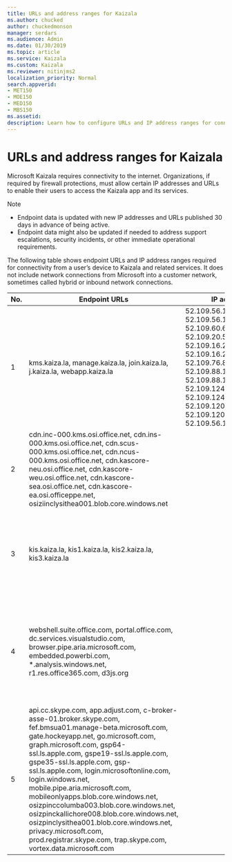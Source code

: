 ```yaml
---
title: URLs and address ranges for Kaizala
ms.author: chucked
author: chuckedmonson
manager: serdars
ms.audience: Admin
ms.date: 01/30/2019
ms.topic: article
ms.service: Kaizala
ms.custom: Kaizala
ms.reviewer: nitinjms2
localization_priority: Normal
search.appverid:
- MET150
- MOE150
- MED150
- MBS150
ms.assetid: 
description: Learn how to configure URLs and IP address ranges for connectivity in Kaizala.
---
```


# URLs and address ranges for Kaizala

Microsoft Kaizala requires connectivity to the internet. Organizations, if required by firewall protections, must allow certain IP addresses and URLs to enable their users to access the Kaizala app and its services.

> [!NOTE]
> - Endpoint data is updated with new IP addresses and URLs published 30 days in advance of being active.
> - Endpoint data might also be updated if needed to address support escalations, security incidents, or other immediate operational requirements.

The following table shows endpoint URLs and IP address ranges required for connectivity from a user’s device to Kaizala and related services. It does not include network connections from Microsoft into a customer network, sometimes called hybrid or inbound network connections.

| No. | Endpoint URLs | IP addresses | Port | Notes|
|--------|-----|-----------|----|------------|
| 1 | kms.kaiza.la, manage.kaiza.la, join.kaiza.la, j.kaiza.la, webapp.kaiza.la |52.109.56.16, 52.109.56.17, 52.109.60.5, 52.109.60.6, 52.109.20.50, 52.109.20.52, 52.109.16.26, 52.109.16.27, 52.109.76.83,52.109.76.84, 52.109.88.113, 52.109.88.114, 52.109.124.45, 52.109.124.46, 52.109.120.89, 52.109.120.90, 52.109.56.12, 52.109.56.13   |443 | These are static IP addresses for Kaizala service endpoint, Kaizala management portal, Kaizala web app, and joining URLs |
| 2 | cdn.inc-000.kms.osi.office.net, cdn.ins-000.kms.osi.office.net, cdn.scus-000.kms.osi.office.net, cdn.ncus-000.kms.osi.office.net, cdn.kascore-neu.osi.office.net, cdn.kascore-weu.osi.office.net, cdn.kascore-sea.osi.office.net, cdn.kascore-ea.osi.officeppe.net, osiziinclysithea001.blob.core.windows.net | |443 | Used for mostly storing documents and images generated within Kaizala |
| 3 |  kis.kaiza.la, kis1.kaiza.la, kis2.kaiza.la, kis3.kaiza.la | |443 | Needed for enabling Kaizala APIs being used within app (both by Kaizala app and third-party system) |
| 4 | webshell.suite.office.com, portal.office.com, dc.services.visualstudio.com, browser.pipe.aria.microsoft.com, embedded.powerbi.com, *.analysis.windows.net, r1.res.office365.com, d3js.org | |443 | Needed for enabling Office 365 services (including PowerBI reports) and other features on Kaizala management portal |
| 5 | api.cc.skype.com, app.adjust.com, c-broker-asse-01.broker.skype.com, fef.bmsua01.manage-beta.microsoft.com, gate.hockeyapp.net, go.microsoft.com, graph.microsoft.com, gsp64-ssl.ls.apple.com, gspe19-ssl.ls.apple.com, gspe35-ssl.ls.apple.com, gsp-ssl.ls.apple.com, login.microsoftonline.com, login.windows.net, mobile.pipe.aria.microsoft.com, mobileonlyapps.blob.core.windows.net, osizpinccolumba003.blob.core.windows.net, osizpinckallichore008.blob.core.windows.net, osizpinclysithea001.blob.core.windows.net, privacy.microsoft.com, prod.registrar.skype.com, trap.skype.com, vortex.data.microsoft.com | |443 | Other URLs needed to allow Kaizala app to operate normally |


